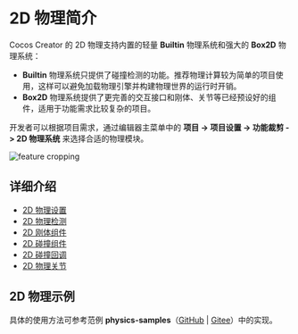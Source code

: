 # 2D 物理简介

Cocos Creator 的 2D 物理支持内置的轻量 **Builtin** 物理系统和强大的 **Box2D** 物理系统：

- **Builtin** 物理系统只提供了碰撞检测的功能。推荐物理计算较为简单的项目使用，这样可以避免加载物理引擎并构建物理世界的运行时开销。
- **Box2D** 物理系统提供了更完善的交互接口和刚体、关节等已经预设好的组件，适用于功能需求比较复杂的项目。

开发者可以根据项目需求，通过编辑器主菜单中的 **项目 -> 项目设置 -> 功能裁剪 -> 2D 物理系统** 来选择合适的物理模块。

![feature cropping](./image/module.png)

## 详细介绍

- [2D 物理设置](./physics-2d-system.md)
- [2D 物理检测](physics-2d/physics-2d-systemTest.md)
- [2D 刚体组件](./physics-2d-rigid-body.md)
- [2D 碰撞组件](./physics-2d-collider.md)
- [2D 碰撞回调](./physics-2d-contact-callback.md)
- [2D 物理关节](./physics-2d-joint.md)

## 2D 物理示例

具体的使用方法可参考范例 **physics-samples**（[GitHub](https://github.com/cocos-creator/physics-samples/tree/v3.x/2d) | [Gitee](https://gitee.com/mirrors_cocos-creator/physics-samples/tree/v3.x/2d)）中的实现。
